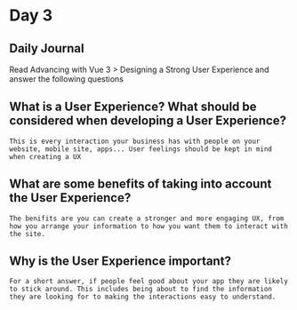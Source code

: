 # Day 3
## Daily Journal
Read Advancing with Vue 3 > Designing a Strong User Experience and answer the following questions
## What is a User Experience? What should be considered when developing a User Experience?
    This is every interaction your business has with people on your website, mobile site, apps... User feelings should be kept in mind when creating a UX
## What are some benefits of taking into account the User Experience?
    The benifits are you can create a stronger and more engaging UX, from how you arrange your information to how you want them to interact with the site.
## Why is the User Experience important?
    For a short answer, if people feel good about your app they are likely to stick around. This includes being about to find the information they are looking for to making the interactions easy to understand.